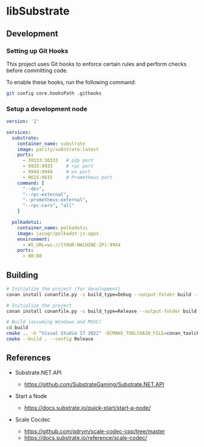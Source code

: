 # libSubstrate

## Development

### Setting up Git Hooks

This project uses Git hooks to enforce certain rules and perform checks before committing code.

To enable these hooks, run the following command:

```bash
git config core.hooksPath .githooks
```

### Setup a development node

```yaml
version: '2'

services:
  substrate:
    container_name: substrate
    image: parity/substrate:latest
    ports:
      - 30333:30333   # p2p port
      - 9933:9933     # rpc port
      - 9944:9944     # ws port
      - 9615:9615     # Prometheus port
    command: [
      "--dev",
      "--rpc-external",
      "--prometheus-external",
      "--rpc-cors", "all"
    ]

  polkadotui:
    container_name: polkadotui
    image: jacogr/polkadot-js-apps
    environment:
      - WS_URL=ws://[YOUR-MACHINE-IP]:9944
    ports:
      - 80:80
```

## Building

```sh
# Initialize the project (for development)
conan install conanfile.py -s build_type=Debug --output-folder build --build=missing

# Initialize the project
conan install conanfile.py -s build_type=Release --output-folder build --build=missing

# Build (assuming Windows and MSVC)
cd build
cmake .. -G "Visual Studio 17 2022" -DCMAKE_TOOLCHAIN_FILE=conan_toolchain.cmake
cmake --build . --config Release
```

## References

- Substrate.NET.API
  - https://github.com/SubstrateGaming/Substrate.NET.API

- Start a Node
  - https://docs.substrate.io/quick-start/start-a-node/

- Scale Cocdec
  - https://github.com/qdrvm/scale-codec-cpp/tree/master
  - https://docs.substrate.io/reference/scale-codec/
